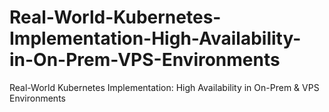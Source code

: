 # Real-World-Kubernetes-Implementation-High-Availability-in-On-Prem-VPS-Environments
Real-World Kubernetes Implementation: High Availability in On-Prem &amp; VPS Environments
